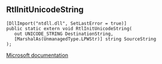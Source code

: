 ## RtlInitUnicodeString

```
[DllImport("ntdll.dll", SetLastError = true)]
public static extern void RtlInitUnicodeString(
   out UNICODE_STRING DestinationString,
   [MarshalAs(UnmanagedType.LPWStr)] string SourceString
);
```

[Microsoft documentation](https://docs.microsoft.com/en-us/windows/win32/api/ntdef/nf-ntdef-rtlinitunicodestring)
